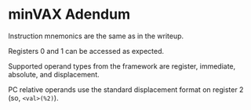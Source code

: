 # minVAX Adendum

Instruction mnemonics are the same as in the writeup. 

Registers 0 and 1 can be accessed as expected.

Supported operand types from the framework are register, immediate, absolute, and displacement. 

PC relative operands use the standard displacement format on register 2 (so, `<val>(%2)`).
